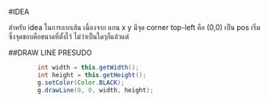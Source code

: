 #IDEA

สำหรับ idea ในการลากเส้น
เนื่องจาก แกน x y มีจุด corner top-left คือ (0,0) เป็น pos เริ่มซึ่งจุดขอบคือขนาดที่ตั้งไว้
ไม่ว่าเป็นใดๆก็แล้วแต่


##DRAW LINE PRESUDO
```java
        int width = this.getWidth();
        int height = this.getHeight();
        g.setColor(Color.BLACK);
        g.drawLine(0, 0, width, height);
```